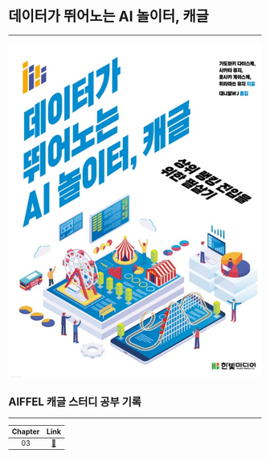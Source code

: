 # 데이터가 뛰어노는 AI 놀이터, 캐글
---   
![image](https://github.com/YOOHYOJEONG/kaggle_study/blob/master/Images/readme_image.jpg?raw=true)   
## AIFFEL 캐글 스터디 공부 기록
---
| Chapter | Link |    
| :--: | :--: |   
| 03 | [📂](https://github.com/YOOHYOJEONG/kaggle_study/tree/master/chapter03) |